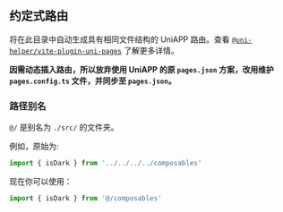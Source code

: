 ## 约定式路由

将在此目录中自动生成具有相同文件结构的 UniAPP 路由。查看 [`@uni-helper/vite-plugin-uni-pages`](https://github.com/uni-helper/vite-plugin-uni-pages) 了解更多详情。

**因需动态插入路由，所以放弃使用 UniAPP 的原 `pages.json` 方案，改用维护 `pages.config.ts` 文件，并同步至 `pages.json`。**

### 路径别名

`@/` 是别名为 `./src/` 的文件夹。

例如，原始为:

```ts
import { isDark } from '../../../../composables'
```

现在你可以使用：

```ts
import { isDark } from '@/composables'
```
